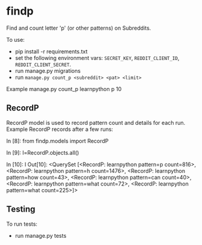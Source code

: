 # findp

Find and count letter 'p' (or other patterns) on Subreddits.

To use:

 - pip install -r requirements.txt
 - set the following environment vars: `SECRET_KEY`, `REDDIT_CLIENT_ID`, `REDDIT_CLIENT_SECRET`.
 - run manage.py migrations
 - run `manage.py count_p <subreddit> <pat> <limit>`

Example
    manage.py count_p learnpython p 10

RecordP
---

RecordP model is used to record pattern count and details for each run.
Example RecordP records after a few runs:

In [8]: from findp.models import RecordP

In [9]: l=RecordP.objects.all()

In [10]: l
Out[10]: <QuerySet [<RecordP: learnpython pattern=p count=816>, <RecordP: learnpython pattern=h count=1476>, <RecordP: learnpython pattern=how count=43>, <RecordP: learnpython pattern=can count=40>, <RecordP: learnpython pattern=what count=72>, <RecordP: learnpython pattern=what count=225>]>

Testing
---

To run tests:
 - run manage.py tests

